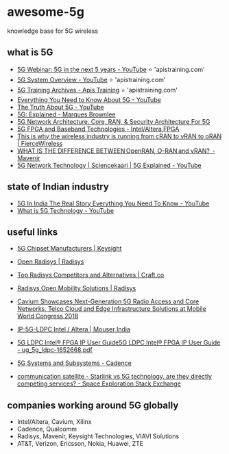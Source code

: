 # awesome-5g
knowledge base for 5G wireless

## what is 5G
- [5G Webinar: 5G in the next 5 years - YouTube](https://www.youtube.com/watch?v=o8PYAGaSe9M) :star: 'apistraining.com' 
- [5G System Overview - YouTube](https://www.youtube.com/watch?v=U6WMPXwCKHs) :star: 'apistraining.com' 
- [5G Training Archives - Apis Training](https://apistraining.com/portfolio_category/5g-training/) :star: 'apistraining.com' 
- [Everything You Need to Know About 5G - YouTube](https://www.youtube.com/watch?v=GEx_d0SjvS0)
- [The Truth About 5G - YouTube](https://www.youtube.com/watch?v=g-gGeAe-PJA)
- [5G: Explained - Marques Brownlee](https://www.youtube.com/watch?v=_CTUs_2hq6Y)
- [5G Network Architecture. Core, RAN, & Security Architecture For 5G](https://www.viavisolutions.com/en-us/5g-architecture)
- [5G FPGA and Baseband Technologies - Intel/Altera FPGA](https://www.intel.in/content/www/in/en/communications/products/programmable/applications/baseband.html)
- [This is why the wireless industry is running from cRAN to vRAN to oRAN | FierceWireless](https://www.fiercewireless.com/tech/editor-s-corner-why-wireless-industry-running-from-cran-to-vran-to-oran)
- [WHAT IS THE DIFFERENCE BETWEEN OpenRAN, O-RAN and vRAN?  - Mavenir](https://mavenir.com/blog/what-is-the-difference-between-openran-o-ran-and-vran/)
- [5G Network Technology | Sciencekaari | 5G Explained - YouTube](https://www.youtube.com/watch?v=xyiW4B7TEFU)

## state of Indian industry
- [5G In India The Real Story Everything You Need To Know - YouTube](https://www.youtube.com/watch?v=zBUCLOjgKOc)
- [What is 5G Technology - YouTube](https://www.youtube.com/watch?v=2VtJdP8bWO0)

## useful links
- [5G Chipset Manufacturers | Keysight](https://www.keysight.com/in/en/solutions/5g/chipset-manufacturers.html)
- [Open Radisys | Radisys](https://www.radisys.com/open-radisys)
- [Top Radisys Competitors and Alternatives | Craft.co](https://craft.co/radisys/competitors)
- [Radisys Open Mobility Solutions | Radisys](https://www.radisys.com/mobilityengine/solutions)
- [Cavium Showcases Next-Generation 5G Radio Access and Core Networks, Telco Cloud and Edge Infrastructure Solutions at Mobile World Congress 2018](https://www.prnewswire.com/news-releases/cavium-showcases-next-generation-5g-radio-access-and-core-networks-telco-cloud-and-edge-infrastructure-solutions-at-mobile-world-congress-2018-300603794.html)
- [IP-5G-LDPC Intel / Altera | Mouser India](https://www.mouser.in/ProductDetail/Intel-Altera/IP-5G-LDPC?qs=rrS6PyfT74cV5pwKPgZopA==)
- [5G LDPC Intel® FPGA IP User Guide5G LDPC Intel® FPGA IP User Guide - ug_5g_ldpc-1652668.pdf](https://www.mouser.in/datasheet/2/612/ug_5g_ldpc-1652668.pdf)
- [5G Systems and Subsystems - Cadence](https://www.cadence.com/en_US/home/solutions/5g-systems-and-subsystems.html)

- [communication satellite - Starlink vs 5G technology, are they directly competing services? - Space Exploration Stack Exchange](https://space.stackexchange.com/questions/26425/starlink-vs-5g-technology-are-they-directly-competing-services)


## companies working around 5G globally
- Intel/Altera, Cavium, Xilinx
- Cadence, Qualcomm
- Radisys, Mavenir, Keysight Technologies, VIAVI Solutions
- AT&T, Verizon, Ericsson, Nokia, Huawei, ZTE
